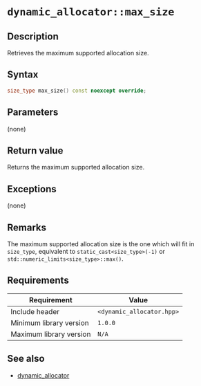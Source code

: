 # `dynamic_allocator::max_size`

## Description

Retrieves the maximum supported allocation size.

## Syntax

```cpp
size_type max_size() const noexcept override;
```

## Parameters

(none)

## Return value

Returns the maximum supported allocation size.

## Exceptions

(none)

## Remarks

The maximum supported allocation size is the one which will fit in `size_type`, equivalent to `static_cast<size_type>(-1)` or 
`std::numeric_limits<size_type>::max()`.

## Requirements

| Requirement             | Value                     |
|-------------------------|---------------------------|
| Include header          | `<dynamic_allocator.hpp>` |
| Minimum library version | `1.0.0`                   |
| Maximum library version | `N/A`                     |

## See also

- [dynamic_allocator](dynamic_allocator.md)